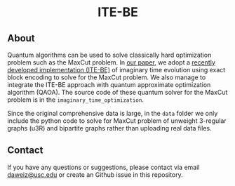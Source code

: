 <h1 align="center">ITE-BE</h1>


## About

Quantum algorithms can be used to solve classically hard optimization problem such as the MaxCut problem. In [our paper](https://arxiv.org/abs/2411.10737), we adopt a [recently developed implementation (ITE-BE)](https://journals.aps.org/prresearch/abstract/10.1103/PhysRevResearch.7.013306) of imaginary time evolution using exact block encoding to solve for the MaxCut problem. We also manage to integrate the ITE-BE approach with quantum approximate optimization algorithm (QAOA). The source code of these quantum solver for the MaxCut problem is in the `imaginary_time_optimization`.  

Since the original comprehensive data is large, in the `data` folder we only include the python code to solve for MaxCut problem of unweight 3-regular graphs (u3R) and bipartite graphs rather than uploading real data files. 

## Contact
If you have any questions or suggestions, please contact via email [daweiz@usc.edu](mailto:daweiz@usc.edu) or create an Github issue in this repository. 
